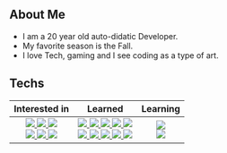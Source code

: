 ## About Me

- I am a 20 year old auto-didatic Developer.
- My favorite season is the Fall.
- I love Tech, gaming and I see coding as a type of art.

## Techs

<table>
<thead>
  <tr>
    <th>Interested in</th>
    <th>Learned</th>
    <th>Learning</th>
  </tr>
</thead>
<tbody>
  <tr align="center">
    <td>
      <a href='https://reactjs.org/'>
        <img src="https://skillicons.dev/icons?i=react"/>
      </a>
      <a href='https://www.prisma.io/'>
        <img src="https://skillicons.dev/icons?i=prisma"/>
      </a>
      <a href='https://www.typescriptlang.org/'>
        <img src="https://skillicons.dev/icons?i=ts"/>
      </a>
      <br />
      <a href='https://tailwindui.com/'>
        <img src="https://skillicons.dev/icons?i=tailwind"/>
      </a>
      <a href='https://nextjs.org/'>
        <img src="https://skillicons.dev/icons?i=nextjs"/>
      </a>
      <a href='https://www.mongodb.com/'>
        <img src="https://skillicons.dev/icons?i=mongodb"/>
      </a>
    </td>
    <td>
      <a href='https://html.com/'>
        <img src="https://skillicons.dev/icons?i=html"/>
      </a>
      <a href='https://www.w3.org/Style/CSS/Overview.en.html'>
        <img src="https://skillicons.dev/icons?i=css"/>
      </a>
      <a href='https://getbootstrap.com/'>
        <img src="https://skillicons.dev/icons?i=bootstrap"/>
      </a>
      <a href='https://www.javascript.com/'>
        <img src="https://skillicons.dev/icons?i=js"/>
      </a>
      <a href='https://nodejs.org/en/'>
        <img src="https://skillicons.dev/icons?i=nodejs"/>
      </a>
      <br />
      <a href='https://git-scm.com/'>
        <img src="https://skillicons.dev/icons?i=git"/>
      </a>
      <a href='https://styled-components.com/'>
        <img src="https://skillicons.dev/icons?i=styledcomponents"/>
      </a>
      <a href='https://www.apollographql.com/'>
        <img src="https://skillicons.dev/icons?i=apollo"/>
      </a>
      <a href='https://graphql.org/'>
        <img src="https://skillicons.dev/icons?i=graphql"/>
      </a>
      <a href='https://www.figma.com/'>
        <img src="https://skillicons.dev/icons?i=figma"/>
      </a>
    </td>
    <td>
      <a href='https://www.cprogramming.com/'>
        <img src="https://skillicons.dev/icons?i=c"/>
      </a>
      <br />
      <a href='https://www.astro.build/'>
        <img src="https://skillicons.dev/icons?i=astro"/>
      </a>
    </td>
  </tr>
</tbody>
</table>

